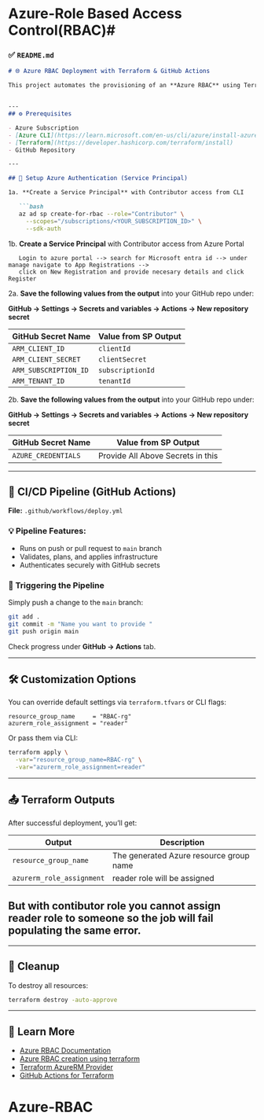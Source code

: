 # Azure-Role Based Access Control(RBAC)#
### ✅ `README.md`

```markdown
# 🌐 Azure RBAC Deployment with Terraform & GitHub Actions

This project automates the provisioning of an **Azure RBAC** using Terraform. It integrates with **GitHub Actions** to create a CI/CD pipeline that applies infrastructure changes upon pushing to the `main` branch.


---
## ⚙️ Prerequisites

- Azure Subscription
- [Azure CLI](https://learn.microsoft.com/en-us/cli/azure/install-azure-cli)
- [Terraform](https://developer.hashicorp.com/terraform/install)
- GitHub Repository

---

## 🔐 Setup Azure Authentication (Service Principal)

1a. **Create a Service Principal** with Contributor access from CLI

   ```bash
   az ad sp create-for-rbac --role="Contributor" \
     --scopes="/subscriptions/<YOUR_SUBSCRIPTION_ID>" \
     --sdk-auth
````
1b. **Create a Service Principal** with Contributor access from Azure Portal
```
   Login to azure portal --> search for Microsoft entra id --> under manage navigate to App Registrations -->
   click on New Registration and provide necesary details and click Register

````
2a. **Save the following values from the output** into your GitHub repo under:

   **GitHub → Settings → Secrets and variables → Actions → New repository secret**

   | GitHub Secret Name    | Value from SP Output |
   | --------------------- | -------------------- |
   | `ARM_CLIENT_ID`       | `clientId`           |
   | `ARM_CLIENT_SECRET`   | `clientSecret`       |
   | `ARM_SUBSCRIPTION_ID` | `subscriptionId`     |
   | `ARM_TENANT_ID`       | `tenantId`           |

2b. **Save the following values from the output** into your GitHub repo under:

   **GitHub → Settings → Secrets and variables → Actions → New repository secret**

   | GitHub Secret Name    | Value from SP Output                 |
   | --------------------- | ------------------------------------ |
   | `AZURE_CREDENTIALS`   | Provide All Above Secrets in this    |
   

---

## 🚀 CI/CD Pipeline (GitHub Actions)

**File:** `.github/workflows/deploy.yml`

### 💡 Pipeline Features:

* Runs on push or pull request to `main` branch
* Validates, plans, and applies infrastructure
* Authenticates securely with GitHub secrets

### 🧪 Triggering the Pipeline

Simply push a change to the `main` branch:

```bash
git add .
git commit -m "Name you want to provide "
git push origin main
```

Check progress under **GitHub → Actions** tab.

---

## 🛠️ Customization Options

You can override default settings via `terraform.tfvars` or CLI flags:

```hcl
resource_group_name     = "RBAC-rg"  
azurerm_role_assignment = "reader"
```

Or pass them via CLI:

```bash
terraform apply \
  -var="resource_group_name=RBAC-rg" \
  -var="azurerm_role_assignment=reader"


```

---

## 📤 Terraform Outputs

After successful deployment, you’ll get:

| Output                    | Description                                          |
| ------------------------- | ---------------------------------------------------- |
| `resource_group_name`     | The generated Azure resource group name              |
| `azurerm_role_assignment` | reader role will be assigned                         |

## But with contibutor role you cannot assign reader role to someone so the job will fail populating the same error.

---


## 🧹 Cleanup

To destroy all resources:

```bash
terraform destroy -auto-approve
```

---

## 🧠 Learn More

* [Azure RBAC Documentation](https://learn.microsoft.com/en-us/azure/role-based-access-control/)
* [Azure RBAC creation using terraform](https://learn.microsoft.com/en-us/azure/developer/terraform/configure-avd-rbac)
* [Terraform AzureRM Provider](https://registry.terraform.io/providers/hashicorp/azurerm/latest/docs)
* [GitHub Actions for Terraform](https://github.com/hashicorp/setup-terraform)
# Azure-RBAC